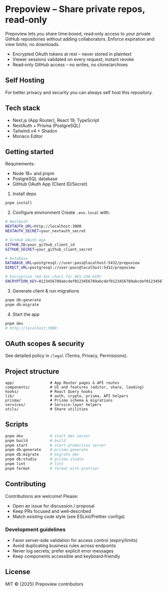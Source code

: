 # Prepoview – Share private repos, read‑only

Prepoview lets you share time‑boxed, read‑only access to your private GitHub repositories without adding collaborators. Enforce expiration and view limits; no downloads.

- Encrypted OAuth tokens at rest – never stored in plaintext
- Viewer sessions validated on every request; instant revoke
- Read‑only GitHub access – no writes, no clone/archives

## Self Hosting

For better privacy and security you can always self host this repository.

## Tech stack

- Next.js (App Router), React 19, TypeScript
- NextAuth + Prisma (PostgreSQL)
- Tailwind v4 + Shadcn
- Monaco Editor

## Getting started

Requirements:

- Node 18+ and pnpm
- PostgreSQL database
- GitHub OAuth App (Client ID/Secret)

1. Install deps

```bash
pnpm install
```

2. Configure environment
   Create `.env.local` with:

```bash
# NextAuth
NEXTAUTH_URL=http://localhost:3000
NEXTAUTH_SECRET=your_nextauth_secret

# GitHub OAuth App
GITHUB_ID=your_github_client_id
GITHUB_SECRET=your_github_client_secret

# Database
DATABASE_URL=postgresql://user:pass@localhost:5432/prepoview
DIRECT_URL=postgresql://user:pass@localhost:5432/prepoview

# Encryption (64 hex chars for AES-256-GCM)
ENCRYPTION_KEY=0123456789abcdef0123456789abcdef0123456789abcdef0123456789abcdef
```

3. Generate client & run migrations

```bash
pnpm db:generate
pnpm db:migrate
```

4. Start the app

```bash
pnpm dev
# http://localhost:3000
```

## OAuth scopes & security

See detailed policy in `/legal` (Terms, Privacy, Permissions).

## Project structure

```
app/                # App Router pages & API routes
components/         # UI and features (editor, share, landing)
hooks/              # React Query hooks
lib/                # auth, crypto, prisma, API helpers
prisma/             # Prisma schema & migrations
services/           # Service-layer helpers
utils/              # Share utilities
```

## Scripts

```bash
pnpm dev            # start dev server
pnpm build          # build
pnpm start          # start production server
pnpm db:generate    # prisma generate
pnpm db:migrate     # migrate dev
pnpm db:studio      # prisma studio
pnpm lint           # lint
pnpm format         # format with prettier
```

## Contributing

Contributions are welcome! Please:

- Open an issue for discussion / proposal
- Keep PRs focused and well‑described
- Match existing code style (see ESLint/Prettier configs)

### Development guidelines

- Favor server‑side validation for access control (expiry/limits)
- Avoid duplicating business rules across endpoints
- Never log secrets; prefer explicit error messages
- Keep components accessible and keyboard‑friendly

## License

MIT © {2025} Prepoview contributors
